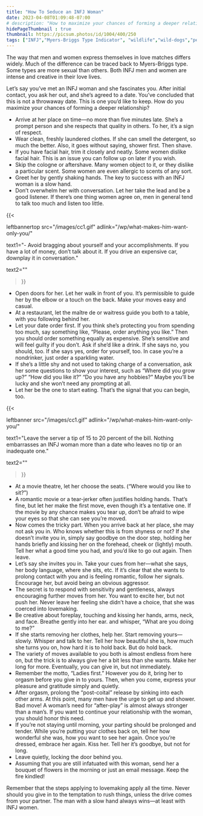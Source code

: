 ```yaml
---
title: "How To Seduce an INFJ Woman"
date: 2023-04-08T01:09:48-07:00
# description: "How to maximize your chances of forming a deeper relationship with an INFJ woman."
hidePageThumbnail : true 
thumbnail: https://picsum.photos/id/1004/400/250
tags: ["INFJ","Myers-Briggs Type Indicator", "wildlife","wild-dogs","pets","animal-welfare"]
---
```



<!-- This is **bold** text, and this is *emphasized* text.

Visit the [Hugo](https://gohugo.io) website! -->

<!-- https://beaconstreetusa.com/wp/how-to-seduce-an-infj-woman/ -->


The way that men and women express themselves in love matches differs widely. Much of the difference can be traced back to Myers-Briggs type. Some types are more sexual than others. Both INFJ men and women are intense and creative in their love lives.

Let’s say you’ve met an INFJ woman and she fascinates you. After initial contact, you ask her out, and she’s agreed to a date. You’ve concluded that this is not a throwaway date. This is one you’d like to keep. How do you maximize your chances of forming a deeper relationship?



- Arrive at her place on time—no more than five minutes late. She’s a prompt person and she respects that quality in others. To her, it’s a sign of respect.
- Wear clean, freshly laundered clothes. If she can smell the detergent, so much the better. Also, it goes without saying, shower first. Then shave.
- If you have facial hair, trim it closely and neatly. Some women dislike facial hair. This is an issue you can follow up on later if you wish.
- Skip the cologne or aftershave. Many women object to it, or they dislike a particular scent. Some women are even allergic to scents of any sort.
- Greet her by gently shaking hands. The key to success with an INFJ woman is a slow hand.
- Don’t overwhelm her with conversation. Let her take the lead and be a good listener. If there’s one thing women agree on, men in general tend to talk too much and listen too little.



{{< 

leftbannertop src="/images/cc1.gif" adlink="/wp/what-makes-him-want-only-you/"  

text1="- Avoid bragging about yourself and your accomplishments. If you have a lot of money, don’t talk about it. If you drive an expensive car, downplay it in conversation." 

text2=""

>}}


- Open doors for her. Let her walk in front of you. It’s permissible to guide her by the elbow or a touch on the back. Make your moves easy and casual.
- At a restaurant, let the maître de or waitress guide you both to a table, with you following behind her.
- Let your date order first. If you think she’s protecting you from spending too much, say something like, “Please, order anything you like.” Then you should order something equally as expensive. She’s sensitive and will feel guilty if you don’t. Ask if she’d like a drink. If she says no, you should, too. If she says yes, order for yourself, too. In case you’re a nondrinker, just order a sparkling water.
- If she’s a little shy and not used to taking charge of a conversation, ask her some questions to show your interest, such as “Where did you grow up?” “How did you like it?” “Do you have any hobbies?” Maybe you’ll be lucky and she won’t need any prompting at all.
- Let her be the one to start eating. That’s the signal that you can begin, too.

{{< 

leftbanner src="/images/cc1.gif" adlink="/wp/what-makes-him-want-only-you/"  

text1="Leave the server a tip of 15 to 20 percent of the bill. Nothing embarrasses an INFJ woman more than a date who leaves no tip or an inadequate one." 

text2=""

>}}

- At a movie theatre, let her choose the seats. (“Where would you like to sit?”)
- A romantic movie or a tear-jerker often justifies holding hands. That’s fine, but let her make the first move, even though it’s a tentative one. If the movie by any chance makes you tear up, don’t be afraid to wipe your eyes so that she can see you’re moved.
- Now comes the tricky part. When you arrive back at her place, she may not ask you in. Who knows whether this is from shyness or not? If she doesn’t invite you in, simply say goodbye on the door step, holding her hands briefly and kissing her on the forehead, cheek or (lightly) mouth. Tell her what a good time you had, and you’d like to go out again. Then leave.
- Let’s say she invites you in. Take your cues from her—what she says, her body language, where she sits, etc. If it’s clear that she wants to prolong contact with you and is feeling romantic, follow her signals. Encourage her, but avoid being an obvious aggressor.
- The secret is to respond with sensitivity and gentleness, always encouraging further moves from her. You want to excite her, but not push her. Never leave her feeling she didn’t have a choice, that she was coerced into lovemaking.
- Be creative about foreplay, touching and kissing her hands, arms, neck, and face. Breathe gently into her ear. and whisper, “What are you doing to me?”
- If she starts removing her clothes, help her. Start removing yours—slowly. Whisper and talk to her. Tell her how beautiful she is, how much she turns you on, how hard it is to hold back. But do hold back.
- The variety of moves available to you both is almost endless from here on, but the trick is to always give her a bit less than she wants. Make her long for more. Eventually, you can give in, but not immediately.
- Remember the motto, “Ladies first.” However you do it, bring her to orgasm before you give in to yours. Then, when you come, express your pleasure and gratitude simply and quietly.
- After orgasm, prolong the “post-coital” release by sinking into each other arms. At this point, many men have the urge to get up and shower. Bad move! A woman’s need for “after-play” is almost always stronger than a man’s. If you want to continue your relationship with the woman, you should honor this need.
- If you’re not staying until morning, your parting should be prolonged and tender. While you’re putting your clothes back on, tell her how wonderful she was, how you want to see her again. Once you’re dressed, embrace her again. Kiss her. Tell her it’s goodbye, but not for long.
- Leave quietly, locking the door behind you.
- Assuming that you are still infatuated with this woman, send her a bouquet of flowers in the morning or just an email message. Keep the fire kindled!

Remember that the steps applying to lovemaking apply all the time. Never should you give in to the temptation to rush things, unless the drive comes from your partner. The man with a slow hand always wins—at least with INFJ women.


